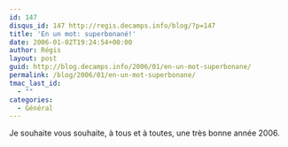 ```yaml
---
id: 147
disqus_id: 147 http://regis.decamps.info/blog/?p=147
title: 'En un mot: superbonané!'
date: 2006-01-02T19:24:54+00:00
author: Régis
layout: post
guid: http://blog.decamps.info/2006/01/en-un-mot-superbonane/
permalink: /blog/2006/01/en-un-mot-superbonane/
tmac_last_id:
  - ""
categories:
  - Général
---
```

Je souhaite vous souhaite, à tous et à toutes, une très bonne année 2006.
